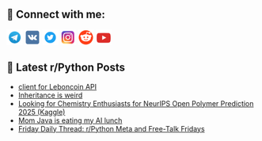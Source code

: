 ## 🔎 Connect with me:
[<img src="https://github.com/bullbesh/bullbesh/blob/main/images/Telegram.png" width="32" height="32" />](https://t.me/bullbesh)
[<img src="https://github.com/bullbesh/bullbesh/blob/main/images/VK.png" width="32" height="32" />](https://vk.com/bullbesh)
[<img src="https://github.com/bullbesh/bullbesh/blob/main/images/Twitter.png" width="32" height="32" />](https://twitter.com/bullbesh1)
[<img src="https://github.com/bullbesh/bullbesh/blob/main/images/Instagram.png" width="32" height="32" />](https://www.instagram.com/bullbesh)
[<img src="https://github.com/bullbesh/bullbesh/blob/main/images/Reddit.png" width="32" height="32" />](https://www.reddit.com/user/bullbesh)
[<img src="https://github.com/bullbesh/bullbesh/blob/main/images/YouTube.png" width="32" height="32" />](https://www.youtube.com/channel/UCtfjRs6uzgq5mfm8S06WTcg)

## 📕 Latest r/Python Posts
<!-- BLOG-POST-LIST:START -->
- [client for Leboncoin API](https://www.reddit.com/r/Python/comments/1lfxjbb/client_for_leboncoin_api/)
- [Inheritance is weird](https://www.reddit.com/r/Python/comments/1lfw97r/inheritance_is_weird/)
- [Looking for Chemistry Enthusiasts for NeurIPS Open Polymer Prediction 2025 &lpar;Kaggle&rpar;](https://www.reddit.com/r/Python/comments/1lfvj92/looking_for_chemistry_enthusiasts_for_neurips/)
- [Mom Java is eating my AI lunch](https://www.reddit.com/r/Python/comments/1lft5u2/mom_java_is_eating_my_ai_lunch/)
- [Friday Daily Thread: r/Python Meta and Free-Talk Fridays](https://www.reddit.com/r/Python/comments/1lfpxzq/friday_daily_thread_rpython_meta_and_freetalk/)
<!-- BLOG-POST-LIST:END -->
